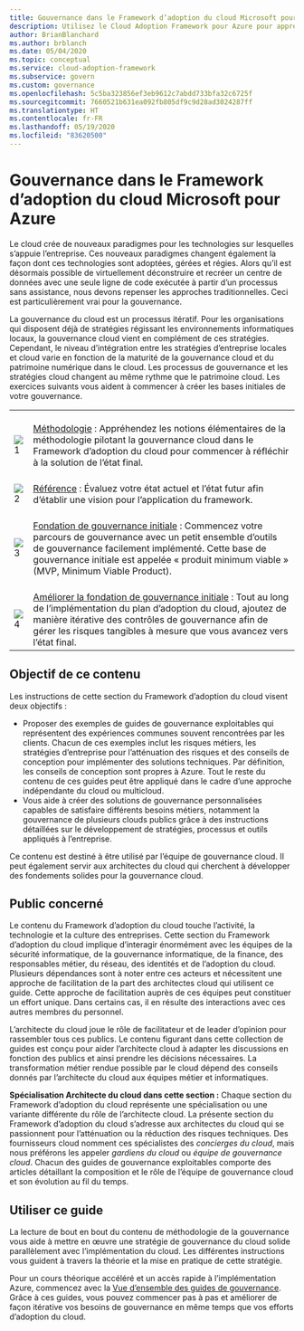 ```yaml
---
title: Gouvernance dans le Framework d’adoption du cloud Microsoft pour Azure
description: Utilisez le Cloud Adoption Framework pour Azure pour apprendre à évaluer les stratégies existantes, à créer une fondation de gouvernance initiale et à ajouter des outils de gouvernance de manière itérative.
author: BrianBlanchard
ms.author: brblanch
ms.date: 05/04/2020
ms.topic: conceptual
ms.service: cloud-adoption-framework
ms.subservice: govern
ms.custom: governance
ms.openlocfilehash: 5c5ba323856ef3eb9612c7abdd733bfa32c6725f
ms.sourcegitcommit: 7660521b631ea092fb805df9c9d28ad3024287ff
ms.translationtype: HT
ms.contentlocale: fr-FR
ms.lasthandoff: 05/19/2020
ms.locfileid: "83620500"
---
```

# <a name="governance-in-the-microsoft-cloud-adoption-framework-for-azure"></a>Gouvernance dans le Framework d’adoption du cloud Microsoft pour Azure

Le cloud crée de nouveaux paradigmes pour les technologies sur lesquelles s’appuie l’entreprise. Ces nouveaux paradigmes changent également la façon dont ces technologies sont adoptées, gérées et régies. Alors qu’il est désormais possible de virtuellement déconstruire et recréer un centre de données avec une seule ligne de code exécutée à partir d’un processus sans assistance, nous devons repenser les approches traditionnelles. Ceci est particulièrement vrai pour la gouvernance.

La gouvernance du cloud est un processus itératif. Pour les organisations qui disposent déjà de stratégies régissant les environnements informatiques locaux, la gouvernance cloud vient en complément de ces stratégies. Cependant, le niveau d’intégration entre les stratégies d’entreprise locales et cloud varie en fonction de la maturité de la gouvernance cloud et du patrimoine numérique dans le cloud. Les processus de gouvernance et les stratégies cloud changent au même rythme que le patrimoine cloud. Les exercices suivants vous aident à commencer à créer les bases initiales de votre gouvernance.

<!-- markdownlint-disable MD033 -->

| | |
|---|---|
| <br> ![1](../_images/icons/1.png) | <br> [Méthodologie](./methodology.md) : Appréhendez les notions élémentaires de la méthodologie pilotant la gouvernance cloud dans le Framework d’adoption du cloud pour commencer à réfléchir à la solution de l’état final. |
| <br> ![2](../_images/icons/2.png) | <br> [Référence](./benchmark.md) : Évaluez votre état actuel et l’état futur afin d’établir une vision pour l’application du framework. |
| <br> ![3](../_images/icons/3.png) | <br> [Fondation de gouvernance initiale](./initial-foundation.md) : Commencez votre parcours de gouvernance avec un petit ensemble d’outils de gouvernance facilement implémenté. Cette base de gouvernance initiale est appelée « produit minimum viable » (MVP, Minimum Viable Product).                                |
| <br> ![4](../_images/icons/4.png) | <br> [Améliorer la fondation de gouvernance initiale](./foundation-improvements.md) : Tout au long de l’implémentation du plan d’adoption du cloud, ajoutez de manière itérative des contrôles de gouvernance afin de gérer les risques tangibles à mesure que vous avancez vers l’état final. |

## <a name="objective-of-this-content"></a>Objectif de ce contenu

Les instructions de cette section du Framework d’adoption du cloud visent deux objectifs :

- Proposer des exemples de guides de gouvernance exploitables qui représentent des expériences communes souvent rencontrées par les clients. Chacun de ces exemples inclut les risques métiers, les stratégies d’entreprise pour l’atténuation des risques et des conseils de conception pour implémenter des solutions techniques. Par définition, les conseils de conception sont propres à Azure. Tout le reste du contenu de ces guides peut être appliqué dans le cadre d’une approche indépendante du cloud ou multicloud.
- Vous aide à créer des solutions de gouvernance personnalisées capables de satisfaire différents besoins métiers, notamment la gouvernance de plusieurs clouds publics grâce à des instructions détaillées sur le développement de stratégies, processus et outils appliqués à l’entreprise.

Ce contenu est destiné à être utilisé par l’équipe de gouvernance cloud. Il peut également servir aux architectes du cloud qui cherchent à développer des fondements solides pour la gouvernance cloud.

## <a name="intended-audience"></a>Public concerné

Le contenu du Framework d’adoption du cloud touche l’activité, la technologie et la culture des entreprises. Cette section du Framework d’adoption du cloud implique d’interagir énormément avec les équipes de la sécurité informatique, de la gouvernance informatique, de la finance, des responsables métier, du réseau, des identités et de l’adoption du cloud. Plusieurs dépendances sont à noter entre ces acteurs et nécessitent une approche de facilitation de la part des architectes cloud qui utilisent ce guide. Cette approche de facilitation auprès de ces équipes peut constituer un effort unique. Dans certains cas, il en résulte des interactions avec ces autres membres du personnel.

L’architecte du cloud joue le rôle de facilitateur et de leader d’opinion pour rassembler tous ces publics. Le contenu figurant dans cette collection de guides est conçu pour aider l’architecte cloud à adapter les discussions en fonction des publics et ainsi prendre les décisions nécessaires. La transformation métier rendue possible par le cloud dépend des conseils donnés par l’architecte du cloud aux équipes métier et informatiques.

**Spécialisation Architecte du cloud dans cette section :** Chaque section du Framework d’adoption du cloud représente une spécialisation ou une variante différente du rôle de l’architecte cloud. La présente section du Framework d’adoption du cloud s’adresse aux architectes du cloud qui se passionnent pour l’atténuation ou la réduction des risques techniques. Des fournisseurs cloud nomment ces spécialistes des _concierges du cloud_, mais nous préférons les appeler _gardiens du cloud_ ou _équipe de gouvernance cloud_. Chacun des guides de gouvernance exploitables comporte des articles détaillant la composition et le rôle de l’équipe de gouvernance cloud et son évolution au fil du temps.

## <a name="use-this-guide"></a>Utiliser ce guide

La lecture de bout en bout du contenu de méthodologie de la gouvernance vous aide à mettre en œuvre une stratégie de gouvernance du cloud solide parallèlement avec l’implémentation du cloud. Les différentes instructions vous guident à travers la théorie et la mise en pratique de cette stratégie.

Pour un cours théorique accéléré et un accès rapide à l’implémentation Azure, commencez avec la [Vue d’ensemble des guides de gouvernance](./guides/index.md). Grâce à ces guides, vous pouvez commencer pas à pas et améliorer de façon itérative vos besoins de gouvernance en même temps que vos efforts d’adoption du cloud.
